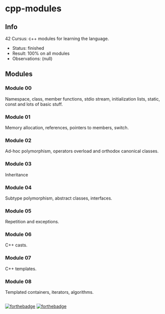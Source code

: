 # cpp-modules

## Info

42 Cursus: c++ modules for learning the language.

- Status: finished
- Result: 100% on all modules
- Observations: (null)

## Modules

### Module 00

Namespace, class, member functions, stdio stream, initialization lists, static, const and lots of basic stuff.

### Module 01

Memory allocation, references, pointers to members, switch.

### Module 02

Ad-hoc polymorphism, operators overload and orthodox canonical classes.

### Module 03

Inheritance

### Module 04

Subtype polymorphism, abstract classes, interfaces.

### Module 05

Repetition and exceptions.

### Module 06

C++ casts.

### Module 07

C++ templates.

### Module 08

Templated containers, iterators, algorithms.

##
[![forthebadge](https://forthebadge.com/images/badges/made-with-c-plus-plus.svg)](https://forthebadge.com)
[![forthebadge](https://forthebadge.com/images/badges/powered-by-coffee.svg)](https://forthebadge.com)
